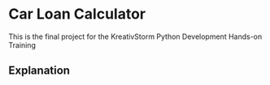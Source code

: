 # Car Loan Calculator
This is the final project for the KreativStorm Python Development Hands-on Training

## Explanation


